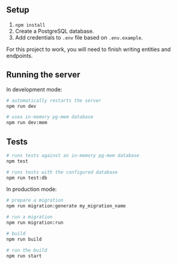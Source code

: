 ## Setup

1. `npm install`
2. Create a PostgreSQL database.
3. Add credentials to `.env` file based on `.env.example`.

For this project to work, you will need to finish writing entities and endpoints.

## Running the server

In development mode:

```bash
# automatically restarts the server
npm run dev

# uses in-memory pg-mem database
npm run dev:mem
```

## Tests

```bash
# runs tests against an in-memory pg-mem database
npm test

# runs tests with the configured database
npm run test:db
```

In production mode:

```bash
# prepare a migration
npm run migration:generate my_migration_name

# run a migration
npm run migration:run

# build
npm run build

# run the build
npm run start
```
